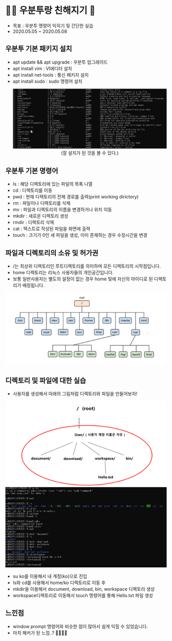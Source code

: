 # 👨‍💻 우분투랑 친해지기 🥰
- 목표 : 우분투 명령어 익히기 및 간단한 실습
- 2020.05.05 ~ 2020.05.08

## 우분투 기본 패키지 설치
- apt update && apt upgrade : 우분투 업그레이드
- apt install vim : VI에디터 설치
- apt install net-tools : 통신 패키지 설치 
- apt install sudo : sudo 명령어 설치
  <p align = 'center'>
    <img src = "https://github.com/KGJsGit/my_Cloud-studio/blob/master/pics/f2-2.JPG">
    (잘 설치가 된 것을 볼 수 있다.)
  </p>
  
## 우분투 기본 명령어
- ls : 해당 디렉토리에 있는 파일의 목록 나열
- cd : 디렉토리를 이동
- pwd : 현재 디렉토리의 전체 경로를 출력(print working dirictory)
- rm : 파일이나 디렉토리를 삭제
- mv : 파일과 디렉토리의 이름을 변경하거나 위치 이동
- mkdir : 새로운 디렉토리 생성
- rmdir : 디렉토리 삭제
- cat : 텍스트로 작성된 파일을 화면에 출력
- touch : 크기가 0인 새 파일을 생성, 이미 존재하는 경우 수정시간을 변경

## 파일과 디렉토리의 소유 및 허가권
- /는 최상위 디렉토리인 루트디렉토리를 의미하며 모든 디렉토리의 시작점입니다.
- home 디렉토리는 리눅스 사용자들의 개인공간입니다.
- 보통 일반사용자는 별도의 설정이 없는 경우 home 및에 자신의 아이디로 된 디렉토리가 배정됩니다.
<p align = 'center'>
     <img src = "https://github.com/KGJsGit/my_Cloud-studio/blob/master/pics/fp2/f2-3.JPG">
</p>

## 디렉토리 및 파일에 대한 실습
- 사용자를 생성해서 아래의 그림처럼 디렉토리와 파일을 만들어보자!
<p align = 'center'>
     <img src = "https://github.com/KGJsGit/my_Cloud-studio/blob/master/pics/f2-1.png">
     <img src = "https://github.com/KGJsGit/my_Cloud-studio/blob/master/pics/fp2/f2-5.JPG">
</p>

- su ko를 이용해서 내 계정(ko)으로 진입
- ls와 cd를 사용해서 home/ko 디렉토리로 이동 후
- mkdir을 이용해서 document, download, bin, workspace 디렉토리 생성
- workspace디렉토리로 이동해서 touch 명령어를 통해 Hello.txt 파일 생성

## 느낀점
- window prompt 명령어와 비슷한 점이 많아서 쉽게 익힐 수 있었습니다.
- 마치 해커가 된 느낌..? 👨‍💻👨‍💻
